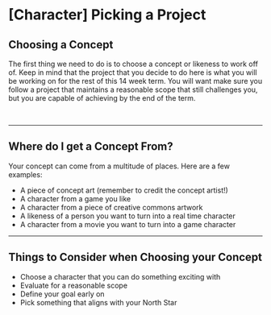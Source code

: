 # [Character] Picking a Project

<h2>Choosing a Concept</h2>
<p>The first thing we need to do is to choose a concept or likeness to work off of. <span>Keep in mind that the project that you decide to do here is what you will be working on for the rest of this 14 week term. You will want make sure you follow a project that maintains a reasonable scope that still challenges you, but you are capable of achieving by the end of the term.</span></p>
<p>&nbsp;</p>
<hr>
<h2>Where do I get a Concept From?</h2>
<p>Your concept can come from a multitude of places. Here are a few examples:</p>
<ul>
<li>A piece of concept art (remember to credit the concept artist!)</li>
<li>A character from a game you like</li>
<li>A character from a piece of creative commons artwork</li>
<li>A likeness of a person you want to turn into a real time character</li>
<li>A character from a movie you want to turn into a game character</li>
</ul>
<hr>
<h2>Things to Consider when Choosing your Concept</h2>
<ul>
<li>Choose a character that you can do something exciting with</li>
<li>Evaluate for a reasonable scope</li>
<li>Define your goal early on</li>
<li>Pick something that aligns with your North Star</li>
</ul>